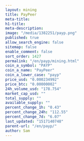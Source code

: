 ```yaml
---
layout: mining
title: PayPeer
meta-title: 
h1-title: 
meta-description: 
image: "/media/1382251/payp.png"
published: true
allow_search_engine: false
sitemap: false
enable_comment: false
sort_order: 1427
permalink: "/en/payp/mining.html"
coin_a_symbol: "PAYP"
coin_a_name: "PayPeer"
coin_a_lower_case: "payp"
price_usd: "0.000234992"
price_btc: "0.00000002"
24h_volume_usd: "178.754"
market_cap_usd: ""
total_supply: ""
available_supply: ""
percent_change_1h: "0.43"
percent_change_24h: "112.55"
percent_change_7d: "6.07"
last_updated: "1517140748"
parent-url: "/en/payp/"
author: Sam
---
```


